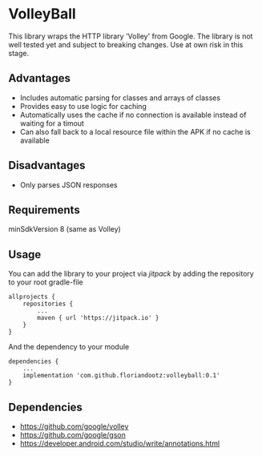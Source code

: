 # VolleyBall
This library wraps the HTTP library 'Volley' from Google. The library is not well tested yet and subject to breaking changes. Use at own risk in this stage.


## Advantages
- Includes automatic parsing for classes and arrays of classes
- Provides easy to use logic for caching
- Automatically uses the cache if no connection is available instead of waiting for a timout
- Can also fall back to a local resource file within the APK if no cache is available

## Disadvantages
- Only parses JSON responses

## Requirements
minSdkVersion 8 (same as Volley)

## Usage
You can add the library to your project via _jitpack_ by adding the repository to your root gradle-file
```
allprojects {
    repositories {
        ...
        maven { url 'https://jitpack.io' }
    }
}
```
And the dependency to your module
```
dependencies {
    ...
    implementation 'com.github.floriandootz:volleyball:0.1'
}
```

## Dependencies
- https://github.com/google/volley
- https://github.com/google/gson
- https://developer.android.com/studio/write/annotations.html

